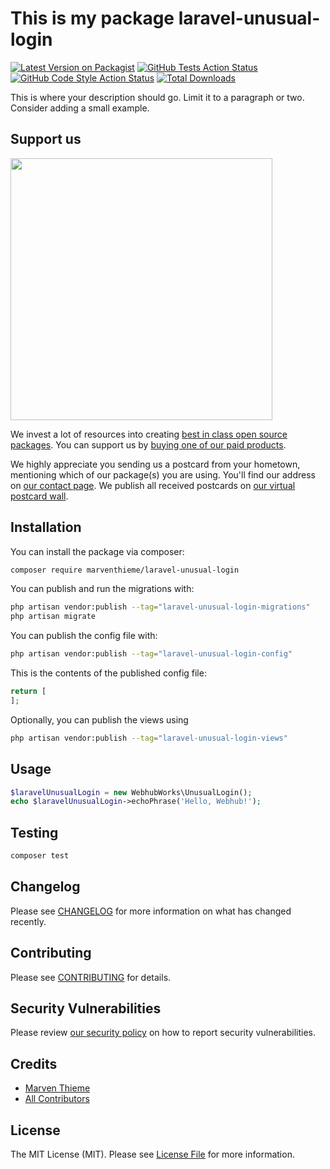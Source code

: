 # This is my package laravel-unusual-login

[![Latest Version on Packagist](https://img.shields.io/packagist/v/marventhieme/laravel-unusual-login.svg?style=flat-square)](https://packagist.org/packages/marventhieme/laravel-unusual-login)
[![GitHub Tests Action Status](https://img.shields.io/github/actions/workflow/status/marventhieme/laravel-unusual-login/run-tests.yml?branch=main&label=tests&style=flat-square)](https://github.com/marventhieme/laravel-unusual-login/actions?query=workflow%3Arun-tests+branch%3Amain)
[![GitHub Code Style Action Status](https://img.shields.io/github/actions/workflow/status/marventhieme/laravel-unusual-login/fix-php-code-style-issues.yml?branch=main&label=code%20style&style=flat-square)](https://github.com/marventhieme/laravel-unusual-login/actions?query=workflow%3A"Fix+PHP+code+style+issues"+branch%3Amain)
[![Total Downloads](https://img.shields.io/packagist/dt/marventhieme/laravel-unusual-login.svg?style=flat-square)](https://packagist.org/packages/marventhieme/laravel-unusual-login)

This is where your description should go. Limit it to a paragraph or two. Consider adding a small example.

## Support us

[<img src="https://github-ads.s3.eu-central-1.amazonaws.com/laravel-unusual-login.jpg?t=1" width="419px" />](https://spatie.be/github-ad-click/laravel-unusual-login)

We invest a lot of resources into creating [best in class open source packages](https://spatie.be/open-source). You can support us by [buying one of our paid products](https://spatie.be/open-source/support-us).

We highly appreciate you sending us a postcard from your hometown, mentioning which of our package(s) you are using. You'll find our address on [our contact page](https://spatie.be/about-us). We publish all received postcards on [our virtual postcard wall](https://spatie.be/open-source/postcards).

## Installation

You can install the package via composer:

```bash
composer require marventhieme/laravel-unusual-login
```

You can publish and run the migrations with:

```bash
php artisan vendor:publish --tag="laravel-unusual-login-migrations"
php artisan migrate
```

You can publish the config file with:

```bash
php artisan vendor:publish --tag="laravel-unusual-login-config"
```

This is the contents of the published config file:

```php
return [
];
```

Optionally, you can publish the views using

```bash
php artisan vendor:publish --tag="laravel-unusual-login-views"
```

## Usage

```php
$laravelUnusualLogin = new WebhubWorks\UnusualLogin();
echo $laravelUnusualLogin->echoPhrase('Hello, Webhub!');
```

## Testing

```bash
composer test
```

## Changelog

Please see [CHANGELOG](CHANGELOG.md) for more information on what has changed recently.

## Contributing

Please see [CONTRIBUTING](CONTRIBUTING.md) for details.

## Security Vulnerabilities

Please review [our security policy](../../security/policy) on how to report security vulnerabilities.

## Credits

- [Marven Thieme](https://github.com/marventhieme)
- [All Contributors](../../contributors)

## License

The MIT License (MIT). Please see [License File](LICENSE.md) for more information.
